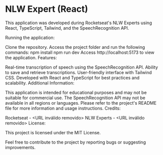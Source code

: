 <h1>NLW Expert (React)</h1>
This application was developed during Rocketseat's NLW Experts using React, TypeScript, Tailwind, and the SpeechRecognition API.

Running the application:

Clone the repository.
Access the project folder and run the following commands:
npm install
npm run dev
Access http://localhost:5173 to view the application.
Features:

Real-time transcription of speech using the SpeechRecognition API.
Ability to save and retrieve transcriptions.
User-friendly interface with Tailwind CSS.
Developed with React and TypeScript for best practices and scalability.
Additional Information:

This application is intended for educational purposes and may not be suitable for commercial use.
The SpeechRecognition API may not be available in all regions or languages.
Please refer to the project's README file for more information and usage instructions.
Credits:

Rocketseat - <URL inválido removido>
NLW Experts - <URL inválido removido>
License:

This project is licensed under the MIT License.

Feel free to contribute to the project by reporting bugs or suggesting improvements.
